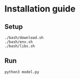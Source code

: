 # Installation guide

## Setup
```
./bash/download.sh
./bash/env.sh
./bash/libs.sh
```

## Run
```
python3 model.py
```
